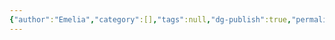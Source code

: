 ```yaml
---
{"author":"Emelia","category":[],"tags":null,"dg-publish":true,"permalink":"/decoders/open-source/","dgPassFrontmatter":true}
---
```



